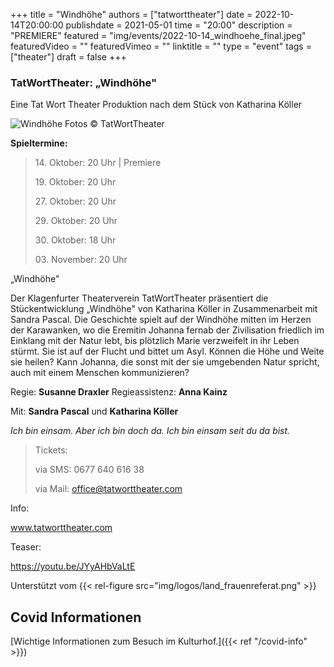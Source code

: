 +++
title = "Windhöhe"
authors = ["tatworttheater"]
date = 2022-10-14T20:00:00
publishdate = 2021-05-01
time = "20:00"
description = "PREMIERE"
featured = "img/events/2022-10-14_windhoehe_final.jpeg"
featuredVideo = ""
featuredVimeo = ""
linktitle = ""
type = "event"
tags = ["theater"]
draft = false
+++

### TatWortTheater: „Windhöhe"
Eine Tat Wort Theater Produktion nach dem Stück von Katharina Köller

![Windhöhe](/img/events/2022-10-14_Windhoehe_Plakat_final.jpeg)
Fotos © TatWortTheater

**Spieltermine:**

> 14\. Oktober: 20 Uhr | Premiere
> 
> 19\. Oktober: 20 Uhr
> 
> 27\. Oktober: 20 Uhr 
> 
> 29\. Oktober: 20 Uhr
> 
> 30\. Oktober: 18 Uhr
> 
> 03\. November: 20 Uhr


„Windhöhe"

Der Klagenfurter Theaterverein TatWortTheater präsentiert die Stückentwicklung „Windhöhe" von Katharina Köller in Zusammenarbeit mit Sandra Pascal. Die Geschichte spielt auf der Windhöhe mitten im Herzen der Karawanken, wo die Eremitin Johanna fernab der Zivilisation friedlich im Einklang mit der Natur lebt, bis plötzlich Marie verzweifelt in ihr Leben stürmt. Sie ist auf der Flucht und bittet um Asyl. Können die Höhe und Weite sie heilen? Kann Johanna, die sonst mit der sie umgebenden Natur spricht, auch mit einem Menschen kommunizieren?

Regie: **Susanne Draxler**
Regieassistenz: **Anna Kainz**

Mit: **Sandra Pascal** und **Katharina Köller**


*Ich bin einsam.
Aber ich bin doch da.
Ich bin einsam seit du da bist.*


>Tickets:
>
>via SMS: 0677 640 616 38
>
>via Mail: office@tatworttheater.com

 

Info:

www.tatworttheater.com

Teaser:

https://youtu.be/JYyAHbVaLtE 

Unterstützt vom
{{< rel-figure src="img/logos/land_frauenreferat.png" >}}

## Covid Informationen

[Wichtige Informationen zum Besuch im Kulturhof.]({{< ref "/covid-info" >}})
